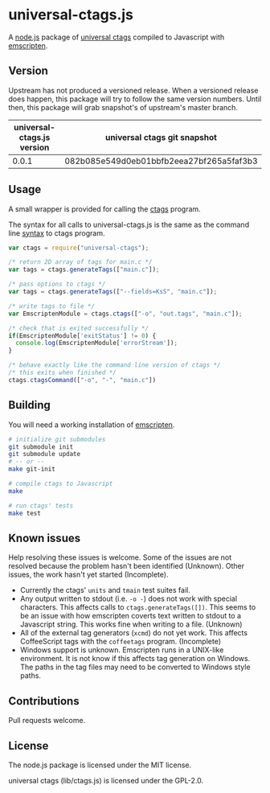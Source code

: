 universal-ctags.js
==================

A [node.js](https://nodejs.org/) package of
[universal ctags](https://github.com/universal-ctags/ctags) compiled to
Javascript with [emscripten](https://kripken.github.io/emscripten-site/).

## Version

Upstream has not produced a versioned release. When a versioned release
does happen, this package will try to follow the same version numbers. Until
then, this package will grab snapshot's of upstream's master branch.

universal-ctags.js version | universal ctags git snapshot
-------------------------- | ----------------------------
0.0.1                      | 082b085e549d0eb01bbfb2eea27bf265a5faf3b3

## Usage

A small wrapper is provided for calling the [ctags](https://ctags.io/)
program.

The syntax for all calls to universal-ctags.js is the same as the command line
[syntax](http://docs.ctags.io/en/latest/news.html#new-options) to ctags program.

```javascript
var ctags = require("universal-ctags");

/* return 2D array of tags for main.c */
var tags = ctags.generateTags(["main.c"]);

/* pass options to ctags */
var tags = ctags.generateTags(["--fields=KsS", "main.c"]);

/* write tags to file */
var EmscriptenModule = ctags.ctags(["-o", "out.tags", "main.c"]);

/* check that is exited successfully */
if(EmscriptenModule['exitStatus'] != 0) {
  console.log(EmscriptenModule['errorStream']);
}

/* behave exactly like the command line version of ctags */
/* this exits when finished */
ctags.ctagsCommand(["-o", "-", "main.c"])
```

## Building

You will need a working installation of
[emscripten](https://kripken.github.io/emscripten-site/).

```sh
# initialize git submodules
git submodule init
git submodule update
# -- or --
make git-init
```

```sh
# compile ctags to Javascript
make

# run ctags' tests
make test
```

## Known issues

Help resolving these issues is welcome. Some of the issues are not resolved
because the problem hasn't been identified (Unknown). Other issues, the work
hasn't yet started (Incomplete).

* Currently the ctags' `units` and `tmain` test suites fail.
 * Any output written to stdout (i.e. `-o -`) does not work with special
   characters. This affects calls to `ctags.generateTags([])`. This seems to be
   an issue with how emscripten coverts text written to stdout to a Javascript
   string. This works fine when writing to a file. (Unknown)
 * All of the external tag generators (`xcmd`) do not yet work. This affects
   CoffeeScript tags with the `coffeetags` program. (Incomplete)
* Windows support is unknown. Emscripten runs in a UNIX-like
  environment. It is not know if this affects tag generation on Windows. The
  paths in the tag files may need to be converted to Windows style paths.

## Contributions

Pull requests welcome.

## License

The node.js package is licensed under the MIT license.

universal ctags (lib/ctags.js) is licensed under the GPL-2.0.
